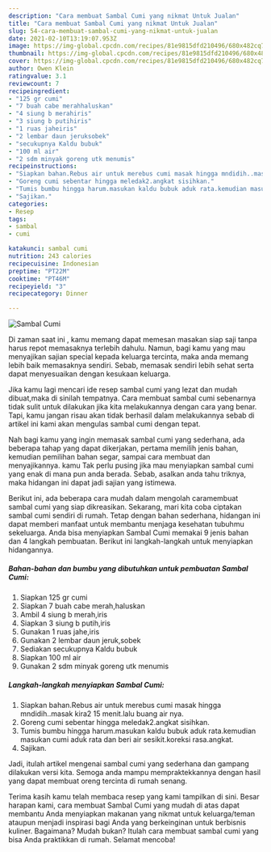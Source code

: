 ```yaml
---
description: "Cara membuat Sambal Cumi yang nikmat Untuk Jualan"
title: "Cara membuat Sambal Cumi yang nikmat Untuk Jualan"
slug: 54-cara-membuat-sambal-cumi-yang-nikmat-untuk-jualan
date: 2021-02-10T13:19:07.953Z
image: https://img-global.cpcdn.com/recipes/81e9815dfd210496/680x482cq70/sambal-cumi-foto-resep-utama.jpg
thumbnail: https://img-global.cpcdn.com/recipes/81e9815dfd210496/680x482cq70/sambal-cumi-foto-resep-utama.jpg
cover: https://img-global.cpcdn.com/recipes/81e9815dfd210496/680x482cq70/sambal-cumi-foto-resep-utama.jpg
author: Owen Klein
ratingvalue: 3.1
reviewcount: 7
recipeingredient:
- "125 gr cumi"
- "7 buah cabe merahhaluskan"
- "4 siung b merahiris"
- "3 siung b putihiris"
- "1 ruas jaheiris"
- "2 lembar daun jeruksobek"
- "secukupnya Kaldu bubuk"
- "100 ml air"
- "2 sdm minyak goreng utk menumis"
recipeinstructions:
- "Siapkan bahan.Rebus air untuk merebus cumi masak hingga mndidih..masak kira2 15 menit.lalu buang air nya."
- "Goreng cumi sebentar hingga meledak2.angkat sisihkan."
- "Tumis bumbu hingga harum.masukan kaldu bubuk aduk rata.kemudian masukan cumi aduk rata dan beri air sesikit.koreksi rasa.angkat."
- "Sajikan."
categories:
- Resep
tags:
- sambal
- cumi

katakunci: sambal cumi 
nutrition: 243 calories
recipecuisine: Indonesian
preptime: "PT22M"
cooktime: "PT46M"
recipeyield: "3"
recipecategory: Dinner

---
```



![Sambal Cumi](https://img-global.cpcdn.com/recipes/81e9815dfd210496/680x482cq70/sambal-cumi-foto-resep-utama.jpg)

Di zaman  saat ini , kamu memang dapat memesan masakan siap saji tanpa harus repot memasaknya terlebih dahulu. Namun, bagi kamu yang mau menyajikan sajian special kepada keluarga tercinta, maka anda memang lebih baik memasaknya sendiri. Sebab, memasak sendiri lebih sehat serta dapat menyesuaikan dengan kesukaan keluarga.

Jika kamu lagi mencari ide resep sambal cumi yang lezat dan mudah dibuat,maka di sinilah tempatnya. Cara membuat sambal cumi  sebenarnya tidak sulit untuk dilakukan jika kita melakukannya dengan cara yang benar. Tapi, kamu jangan risau akan tidak berhasil dalam melakukannya 
sebab di artikel ini kami akan mengulas sambal cumi dengan tepat.  



Nah bagi kamu yang ingin memasak sambal cumi yang sederhana, ada beberapa tahap yang dapat dikerjakan, pertama memilih jenis bahan, kemudian pemilihan bahan segar, sampai cara membuat dan menyajikannya. kamu Tak perlu pusing jika mau menyiapkan sambal cumi yang enak di mana pun anda berada. Sebab, asalkan anda  tahu triknya, maka hidangan ini dapat jadi sajian yang istimewa.

Berikut ini, ada beberapa cara mudah dalam mengolah caramembuat sambal cumi yang siap dikreasikan. Sekarang, mari kita coba ciptakan sambal cumi sendiri di rumah. Tetap dengan bahan sederhana, hidangan ini dapat memberi manfaat untuk membantu menjaga kesehatan tubuhmu sekeluarga. Anda bisa menyiapkan Sambal Cumi memakai 9 jenis bahan dan 4 langkah pembuatan. Berikut ini langkah-langkah untuk menyiapkan hidangannya.

<!--inarticleads1-->

##### Bahan-bahan dan bumbu yang dibutuhkan untuk pembuatan Sambal Cumi:

1. Siapkan 125 gr cumi
1. Siapkan 7 buah cabe merah,haluskan
1. Ambil 4 siung b merah,iris
1. Siapkan 3 siung b putih,iris
1. Gunakan 1 ruas jahe,iris
1. Gunakan 2 lembar daun jeruk,sobek
1. Sediakan secukupnya Kaldu bubuk
1. Siapkan 100 ml air
1. Gunakan 2 sdm minyak goreng utk menumis




<!--inarticleads2-->

##### Langkah-langkah menyiapkan Sambal Cumi:

1. Siapkan bahan.Rebus air untuk merebus cumi masak hingga mndidih..masak kira2 15 menit.lalu buang air nya.
1. Goreng cumi sebentar hingga meledak2.angkat sisihkan.
1. Tumis bumbu hingga harum.masukan kaldu bubuk aduk rata.kemudian masukan cumi aduk rata dan beri air sesikit.koreksi rasa.angkat.
1. Sajikan.




Jadi, itulah artikel mengenai  sambal cumi  yang sederhana dan gampang dilakukan versi kita. Semoga anda mampu mempraktekkannya dengan hasil yang dapat membuat oreng tercinta di rumah senang. 

Terima kasih kamu telah membaca resep yang kami tampilkan di sini. Besar harapan kami, cara membuat  Sambal Cumi yang mudah di atas dapat membantu Anda menyiapkan makanan yang nikmat untuk keluarga/teman ataupun menjadi inspirasi bagi Anda yang berkeinginan untuk berbisnis kuliner. Bagaimana? Mudah bukan? Itulah cara membuat sambal cumi yang bisa Anda praktikkan di rumah. Selamat mencoba!

